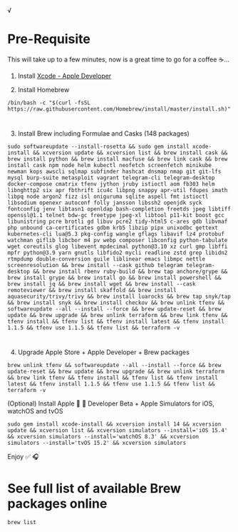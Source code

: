 √

# Pre-Requisite

This will take up to a few minutes, now is a great time to go for a coffee ☕...

1. Install [Xcode - Apple Developer](https://apps.apple.com/co/app/xcode/id497799835?l=en&mt=12)


2. Install Homebrew
```ShellSession
/bin/bash -c "$(curl -fsSL https://raw.githubusercontent.com/Homebrew/install/master/install.sh)"  
```
#

3. Install Brew including Formulae and Casks (148 packages)
```ShellSession
sudo softwareupdate --install-rosetta && sudo gem install xcode-install && xcversion update && xcversion list && brew install cask && brew install python && brew install macfuse && brew link cask && brew install cask npm node helm kubectl neofetch screenfetch minikube newman kops awscli sqlmap subfinder hashcat dnsmap nmap git git-lfs mysql burp-suite metasploit vagrant telegram-cli telegram-desktop docker-compose cmatrix tfenv jython jruby istioctl aom fb303 helm libnghttp2 six apr fbthrift icu4c libpng snappy apr-util fdupes imath libpq node argon2 fizz isl oniguruma sqlite aspell fmt istioctl libsodium openexr autoconf folly jansson libssh2 openjdk syck fontconfig jenv libtasn1 openldap bash-completion freetds jpeg libtiff openssl@1.1 telnet bdw-gc freetype jpeg-xl libtool p11-kit boost gcc libunistring pcre brotli gd libuv pcre2 tidy-html5 c-ares gdb libvmaf php unbound ca-certificates gdbm krb5 libzip pipx unixodbc gettext kubernetes-cli lua@5.3 pkg-config wangle gflags libavif lz4 protobuf watchman giflib libcbor m4 pv webp composer libconfig python-tabulate wget coreutils glog libevent mpdecimal python@3.10 xz curl gmp libffi mpfr python@3.9 yarn gnutls libfido2 mycli readline zstd grep libidn2 rtmpdump double-conversion guile liblinear emacs libmpc nettle screenresolution && brew install --cask github telegram telegram-desktop && brew install rbenv ruby-build && brew tap anchore/grype && brew install grype && brew install go && brew install powershell && brew install jq && brew install wget && brew install --cask remoteviewer && brew install skaffold && brew install aquasecurity/trivy/trivy && brew install luarocks && brew tap snyk/tap && brew install snyk && brew install checkov && brew unlink tfenv && softwareupdate --all --install --force && brew update-reset && brew update && brew upgrade && brew unlink terraform && brew link tfenv && tfenv install && tfenv list && tfenv install latest && tfenv install 1.1.5 && tfenv use 1.1.5 && tfenv list && terraform -v 
```

#

4. Upgrade Apple Store + Apple Developer + Brew packages
```ShellSession
brew unlink tfenv && softwareupdate --all --install --force && brew update-reset && brew update && brew upgrade && brew unlink terraform && brew link tfenv && tfenv install && tfenv list && tfenv install latest && tfenv install 1.1.5 && tfenv use 1.1.5 && tfenv list && terraform -v 
```

(Optional) Install Apple 🍎 🍏 Developer Beta + Apple Simulators for iOS, watchOS and tvOS

```ShellSession
sudo gem install xcode-install && xcversion install 14 && xcversion update && xcversion list && xcversion simulators --install='iOS 15.4' && xcversion simulators --install='watchOS 8.3' && xcversion simulators --install='tvOS 15.2' && xcversion simulators 
```

Enjoy ✅ 🎧

#

# See full list of available Brew packages online
```ShellSession
brew list 
```
